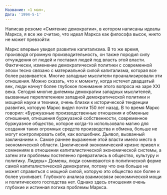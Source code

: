```yaml
---
Название: «1 мая»,
Дата: '1994-5-1'
---
```


Написав резюме «Смятение демократии», в котором написаны идеалы Маркса, я все же считаю, что идеал Маркса как философа высок, никто не может превзойти:

Маркс впервые увидел развитие капитализма. В то же время, производя огромную производительность, он также породил силу отчуждения от людей и поставил людей под власть этой власти. Фактически, изменение демократической политики с современной эпохи тесно связано с материальной силой капитализма, которая все более развивается. Многие западные мыслители проанализировали эти отношения. Можно сказать, что к моменту, когда истечет двадцатый век, люди начнут более глубокое понимание этого вопроса на заре XXI века. Сегодня многие дилеммы демократии западных мыслителей, вызванные переплетением западной демократической политики и мощной науки и техники, очень близки к исторической тенденции развития, которую Маркс видел почти 150 лет назад. В то время Маркс говорил: «Буржуазные производственные отношения и обменные отношения, отношения буржуазной собственности, современное буржуазное общество, которое когда-то использовало магию для создания таких огромных средств производства и обмена, больше не могут контролировать себя, как волшебник. Дьявол, вызванный заклинанием ». Самое раннее выражение этой власти имело место в экономической области. Циклический экономический кризис привел к сомнениям в отношении капиталистической экономической системы, а затем эти проблемы постепенно превратились в общество, культуру и политику. Лидеры> Домены, люди сомневаются в политической форме самой капиталистической демократии, потому что она больше не может справиться с мощной силой, которую это общество все более и более усиливает. Глубокого анализа взаимосвязи экономической мощи и политического господства нет. Однако здесь отношения очень глубокие и истинная логика проблемы Маркса.

